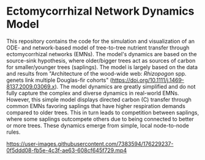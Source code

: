 # Ectomycorrhizal Network Dynamics Model
This repository contains the code for the simulation and visualization of an
ODE- and network-based model of tree-to-tree nutrient transfer through
ectomycorrhizal networks (EMNs). The model's dynamics are based on the source-sink
hypothesis, where older/bigger trees act as sources of carbon for
smaller/younger trees (saplings). The model is largely based on the data and
results from "Architecture of the wood-wide web: _Rhizopogon_ spp. genets link multiple Douglas-fir cohorts" (https://doi.org/10.1111/j.1469-8137.2009.03069.x).
The model dynamics are greatly simplified and do not fully capture the
complex and diverse dynamics in real-world EMNs. However, this simple model
displays directed carbon (C) transfer through common EMNs favoring saplings
that have higher respiration demands compared to older trees. This in turn leads to
competition between saplings, where some saplings outcompete others due to
being connected to better or more trees. These dynamics emerge from simple,
local node-to-node rules.



https://user-images.githubusercontent.com/7383594/176229237-0f5ddd08-fb5e-4c3f-ae63-608cf645f729.mp4
